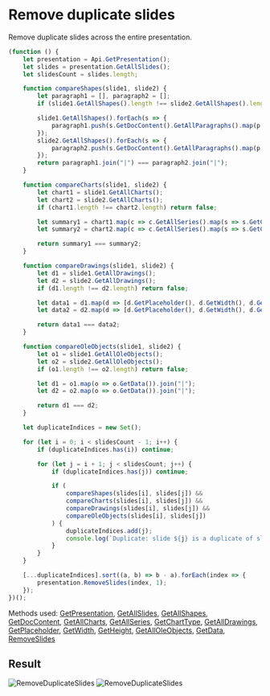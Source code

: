 # Remove duplicate slides

Remove duplicate slides across the entire presentation.

```ts
(function () {
    let presentation = Api.GetPresentation();
    let slides = presentation.GetAllSlides();
    let slidesCount = slides.length;

    function compareShapes(slide1, slide2) {
        let paragraph1 = [], paragraph2 = [];
        if (slide1.GetAllShapes().length !== slide2.GetAllShapes().length) return false;

        slide1.GetAllShapes().forEach(s => {
            paragraph1.push(s.GetDocContent().GetAllParagraphs().map(p => p.GetText()));
        });
        slide2.GetAllShapes().forEach(s => {
            paragraph2.push(s.GetDocContent().GetAllParagraphs().map(p => p.GetText()));
        });
        return paragraph1.join("|") === paragraph2.join("|");
    }

    function compareCharts(slide1, slide2) {
        let chart1 = slide1.GetAllCharts();
        let chart2 = slide2.GetAllCharts();
        if (chart1.length !== chart2.length) return false;

        let summary1 = chart1.map(c => c.GetAllSeries().map(s => s.GetChartType()).join(",")).join("|");
        let summary2 = chart2.map(c => c.GetAllSeries().map(s => s.GetChartType()).join(",")).join("|");

        return summary1 === summary2;
    }

    function compareDrawings(slide1, slide2) {
        let d1 = slide1.GetAllDrawings();
        let d2 = slide2.GetAllDrawings();
        if (d1.length !== d2.length) return false;

        let data1 = d1.map(d => [d.GetPlaceholder(), d.GetWidth(), d.GetHeight()].join(",")).join("|");
        let data2 = d2.map(d => [d.GetPlaceholder(), d.GetWidth(), d.GetHeight()].join(",")).join("|");

        return data1 === data2;
    }

    function compareOleObjects(slide1, slide2) {
        let o1 = slide1.GetAllOleObjects();
        let o2 = slide2.GetAllOleObjects();
        if (o1.length !== o2.length) return false;

        let d1 = o1.map(o => o.GetData()).join("|");
        let d2 = o2.map(o => o.GetData()).join("|");

        return d1 === d2;
    }

    let duplicateIndices = new Set();

    for (let i = 0; i < slidesCount - 1; i++) {
        if (duplicateIndices.has(i)) continue;

        for (let j = i + 1; j < slidesCount; j++) {
            if (duplicateIndices.has(j)) continue;

            if (
                compareShapes(slides[i], slides[j]) &&
                compareCharts(slides[i], slides[j]) &&
                compareDrawings(slides[i], slides[j]) &&
                compareOleObjects(slides[i], slides[j])
            ) {
                duplicateIndices.add(j);
                console.log(`Duplicate: slide ${j} is a duplicate of slide ${i}`);
            }
        }
    }

    [...duplicateIndices].sort((a, b) => b - a).forEach(index => {
        presentation.RemoveSlides(index, 1);
    });
})();
```

Methods used: [GetPresentation](/docs/office-api/usage-api/presentation-api/Api/Methods/GetPresentation.md), [GetAllSlides](/docs/office-api/usage-api/presentation-api/ApiPresentation/Methods/GetAllSlides.md), [GetAllShapes](/docs/office-api/usage-api/presentation-api/ApiSlide/Methods/GetAllShapes.md), [GetDocContent](/docs/office-api/usage-api/presentation-api/ApiShape/Methods/GetDocContent.md), [GetAllCharts](/docs/office-api/usage-api/presentation-api/ApiSlide/Methods/GetAllCharts.md), [GetAllSeries](/docs/office-api/usage-api/presentation-api/ApiChart/Methods/GetAllSeries.md), [GetChartType](/docs/office-api/usage-api/presentation-api/ApiChartSeries/Methods/GetChartType.md), [GetAllDrawings](/docs/office-api/usage-api/presentation-api/ApiSlide/Methods/GetAllDrawings.md), [GetPlaceholder](/docs/office-api/usage-api/presentation-api/ApiDrawing/Methods/GetPlaceholder.md), [GetWidth](/docs/office-api/usage-api/presentation-api/ApiDrawing/Methods/GetWidth.md), [GetHeight](/docs/office-api/usage-api/presentation-api/ApiDrawing/Methods/GetHeight.md), [GetAllOleObjects](/docs/office-api/usage-api/presentation-api/ApiSlide/Methods/GetAllOleObjects.md), [GetData](/docs/office-api/usage-api/presentation-api/ApiOleObject/Methods/GetData.md), [RemoveSlides](/docs/office-api/usage-api/presentation-api/ApiPresentation/Methods/RemoveSlides.md)

## Result

![RemoveDuplicateSlides](/assets/images/plugins/remove-duplicate-slides.png#gh-light-mode-only)
![RemoveDuplicateSlides](/assets/images/plugins/remove-duplicate-slides.dark.png#gh-dark-mode-only)
